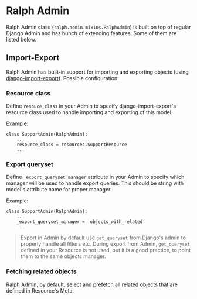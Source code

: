 # Ralph Admin

Ralph Admin class (`ralph.admin.mixins.RalphAdmin`) is built on top of regular Django Admin and has bunch of extending features. Some of them are listed below.

## Import-Export

Ralph Admin has built-in support for importing and exporting objects (using [django-import-export](https://github.com/django-import-export/django-import-export)). Possible configuration:

### Resource class

Define `resouce_class` in your Admin to specify django-import-export's resource class used to handle importing and exporting of this model.

Example:
```
class SupportAdmin(RalphAdmin):
    ...
    resource_class = resources.SupportResource
    ...
```

### Export queryset

Define `_export_queryset_manager` attribute in your Admin to specify which manager will be used to handle export queries. This should be string with model's attribute name for proper manager.

Example:
```
class SupportAdmin(RalphAdmin):
    ...
    _export_queryset_manager = 'objects_with_related'
    ...
```

> Export in Admin by default use `get_queryset` from Django's admin to properly handle all filters etc. During export from Admin, `get_queryset` defined in your Resource is not used, but it is a good practice, to point them to the same objects manager.

### Fetching related objects

Ralph Admin, by default, [select](https://docs.djangoproject.com/en/1.8/ref/models/querysets/#select-related) and [prefetch](https://docs.djangoproject.com/en/1.8/ref/models/querysets/#prefetch-related) all related objects that are defined in Resource's Meta.
